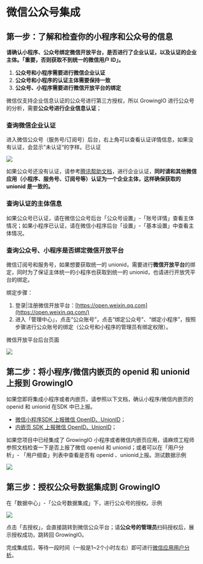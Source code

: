 # 微信公众号集成

## 第一步：了解和检查你的小程序和公众号的信息 <a id="di-yi-bu-le-jie-he-jian-cha-ni-de-xiao-cheng-xu-he-gong-zhong-hao-de-xin-xi"></a>

**请确认小程序、公众号绑定微信开放平台，是否进行了企业认证，以及认证的企业主体。「重要，否则获取不到统一的微信用户 ID」。**

1. **公众号和小程序需要进行微信企业认证**
2. **公众号和小程序的认证主体需要保持一致**
3. **公众号、小程序需要进行微信开放平台的绑定**

微信仅支持企业信息认证的公众号进行第三方授权，所以 GrowingIO 进行公众号的分析，需要**公众号进行企业信息认证**；

### 查询微信企业认证 <a id="cha-xun-wei-xin-qi-ye-ren-zheng"></a>

进入微信公众号（服务号/订阅号）后台，右上角可以查看认证详情信息，如果没有认证，会显示”未认证“的字样。已认证

![](https://docs.growingio.com/.gitbook/assets/-LGNxeGABUADKiTWTaEM-LmIlvzi0Cu7jSExGzBj-LmIymK3VO-vkRl13bWvimage.png)

如果公众号还没有认证，请参考[腾讯帮助文档](https://kf.qq.com/faq/161220Brem2Q161220uUjERB.html)，进行企业认证，**同时请和其他微信应用（小程序、服务号、订阅号等）认证为一个企业主体，这样确保获取的 unionid 是一致的。**

### 查询认证的主体信息 <a id="cha-xun-ren-zheng-de-zhu-ti-xin-xi"></a>

如果公众号已认证，请在微信公众号后台「公众号设置」-「账号详情」查看主体情况；如果小程序已认证，请在微信小程序后台「设置」-「基本设置」中查看主体情况。

### 查询公众号、小程序是否绑定微信开放平台 <a id="cha-xun-gong-zhong-hao-xiao-cheng-xu-yuan-shi-fou-bang-ding-wei-xin-kai-fang-ping-tai"></a>

微信订阅号和服务号，如果想要获取统一的 unionid，需要进行**微信开放平台**的绑定，同时为了保证主体统一的小程序也获取到统一的 unionid，也请进行开放凭平台的绑定。

绑定步骤：

1. 登录\|注册微信开放平台：[https://open.weixin.qq.com](https://open.weixin.qq.com/)​
2. 进入「管理中心」，点击“公众账号”，点击“绑定公众号”、“绑定小程序”，按照步骤进行公众账号的绑定（公众号和小程序的管理员有绑定权限）。

微信开放平台后台页面

![](https://docs.growingio.com/.gitbook/assets/-LGNxeGABUADKiTWTaEM-Lmn5ePx-4cqahcZrnBG-LmnAuB8c3DDI13JqVukimage.png)

## **第二步：将小程序/微信内嵌页的 openid 和 unionid 上报到 GrowingIO** <a id="di-er-bu-jiang-xiao-cheng-xu-wei-xin-nei-qian-ye-de-openid-he-unionid-shang-bao-dao-growingio"></a>

如果您即将集成小程序或者内嵌页，请参照以下文档，确认小程序/微信内嵌页的 openid 和 unionid 在SDK 中已上报。

* ​[微信小程序SDK 上报微信 OpenID、UnionID](../../../developer-manual/sdkintegrated/mini-program-sdk/minp-sdk.md#4-wei-xin-yong-hu-xin-xi-de-pei-zhi)；
* ​[内嵌页 SDK 上报微信 OpenID、UnionID](../../../developer-manual/sdkintegrated/h5-sdk/#wei-xin-yong-hu-xin-xi-de-pei-zhi)；​

如果您项目中已经集成了 GrowingIO 小程序或者微信内嵌页应用，请麻烦工程师参照文档检查一下是否上报了微信 openid 和 unionid；或者可以在「用户分析」- 「用户细查」列表中查看是否有 openid 、unionid上报。测试数据示例

![](https://docs.growingio.com/.gitbook/assets/-LGNxeGABUADKiTWTaEM-LmIlvzi0Cu7jSExGzBj-LmJ7RQQVigjBEvb3BXwimage.png)

## **第三步：授权公众号数据集成到 GrowingIO** <a id="di-san-bu-shou-quan-gong-zhong-hao-shu-ju-ji-cheng-dao-growingio"></a>

在「数据中心」-「公众号数据集成」下，进行公众号的授权。示例

![](https://docs.growingio.com/.gitbook/assets/-LGNxeGABUADKiTWTaEM-LmIlvzi0Cu7jSExGzBj-LmJ7xq5Eal5zaOja54Vimage.png)

点击「去授权」，会直接跳转到微信公众平台；请**公众号的管理员**扫码授权后，展示授权成功，跳转回 GrowingIO。

完成集成后，等待一段时间（一般是1~2个小时左右）即可进行[微信应用用户分析](../../user-warehouse/business-scenario/wx-user.md)。

